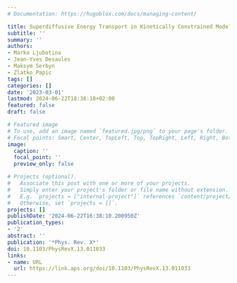 ```yaml
---
# Documentation: https://hugoblox.com/docs/managing-content/

title: Superdiffusive Energy Transport in Kinetically Constrained Models
subtitle: ''
summary: ''
authors:
- Marko Ljubotina
- Jean-Yves Desaules
- Maksym Serbyn
- Zlatko Papic
tags: []
categories: []
date: '2023-03-01'
lastmod: 2024-06-22T18:38:10+02:00
featured: false
draft: false

# Featured image
# To use, add an image named `featured.jpg/png` to your page's folder.
# Focal points: Smart, Center, TopLeft, Top, TopRight, Left, Right, BottomLeft, Bottom, BottomRight.
image:
  caption: ''
  focal_point: ''
  preview_only: false

# Projects (optional).
#   Associate this post with one or more of your projects.
#   Simply enter your project's folder or file name without extension.
#   E.g. `projects = ["internal-project"]` references `content/project/deep-learning/index.md`.
#   Otherwise, set `projects = []`.
projects: []
publishDate: '2024-06-22T16:38:10.200950Z'
publication_types:
- '2'
abstract: ''
publication: '*Phys. Rev. X*'
doi: 10.1103/PhysRevX.13.011033
links:
- name: URL
  url: https://link.aps.org/doi/10.1103/PhysRevX.13.011033
---
```

